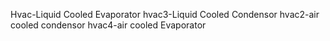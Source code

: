 Hvac-Liquid Cooled Evaporator
hvac3-Liquid Cooled Condensor
hvac2-air cooled condensor
hvac4-air cooled Evaporator

